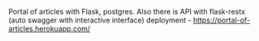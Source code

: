 Portal of articles with Flask, postgres. Also there is API with flask-restx (auto swagger with interactive interface)
deployment - https://portal-of-articles.herokuapp.com/
